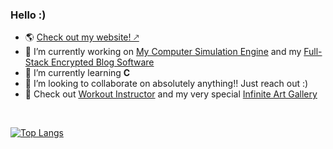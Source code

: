### Hello :)

- 🌎 [Check out my website! 🡕](https://nowaythis.works)
- 🔭 I’m currently working on [My Computer Simulation Engine](https://github.com/nowaythisworks/Voxel-Engine) and my [Full-Stack Encrypted Blog Software](https://github.com/nowaythisworks/Encrypted-Blog)
- 🌱 I’m currently learning **C**
- 👯 I’m looking to collaborate on absolutely anything!! Just reach out :)
- 🤖 Check out [Workout Instructor](https://3d-workout-instructor.brazil-0034.repl.co/) and my very special [Infinite Art Gallery](https://github.com/Brazil-0034/Infinite-Art-Gallery)

<br>

[![Top Langs](https://github-readme-stats.vercel.app/api/top-langs/?username=nowaythisworks&theme=onedark&layout=compact)](https://github.com/anuraghazra/github-readme-stats)
